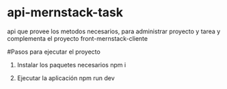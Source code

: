 # api-mernstack-task
api que provee los metodos necesarios, para administrar proyecto y tarea y complementa el proyecto front-mernstack-cliente

#Pasos para ejecutar el proyecto

1) Instalar los paquetes necesarios
  npm i
  
 2) Ejecutar la aplicación 
  npm run dev

